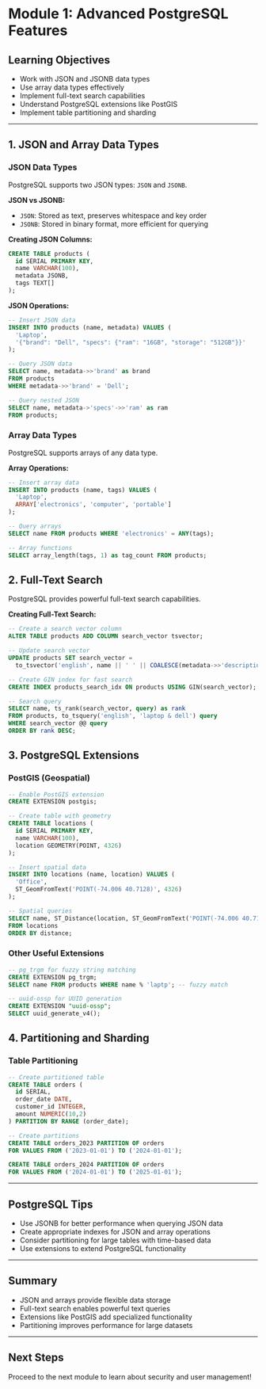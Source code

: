 # Module 1: Advanced PostgreSQL Features

## Learning Objectives
- Work with JSON and JSONB data types
- Use array data types effectively
- Implement full-text search capabilities
- Understand PostgreSQL extensions like PostGIS
- Implement table partitioning and sharding

---

## 1. JSON and Array Data Types

### JSON Data Types
PostgreSQL supports two JSON types: `JSON` and `JSONB`.

**JSON vs JSONB:**
- `JSON`: Stored as text, preserves whitespace and key order
- `JSONB`: Stored in binary format, more efficient for querying

**Creating JSON Columns:**
```sql
CREATE TABLE products (
  id SERIAL PRIMARY KEY,
  name VARCHAR(100),
  metadata JSONB,
  tags TEXT[]
);
```

**JSON Operations:**
```sql
-- Insert JSON data
INSERT INTO products (name, metadata) VALUES (
  'Laptop',
  '{"brand": "Dell", "specs": {"ram": "16GB", "storage": "512GB"}}'
);

-- Query JSON data
SELECT name, metadata->>'brand' as brand
FROM products
WHERE metadata->>'brand' = 'Dell';

-- Query nested JSON
SELECT name, metadata->'specs'->>'ram' as ram
FROM products;
```

### Array Data Types
PostgreSQL supports arrays of any data type.

**Array Operations:**
```sql
-- Insert array data
INSERT INTO products (name, tags) VALUES (
  'Laptop',
  ARRAY['electronics', 'computer', 'portable']
);

-- Query arrays
SELECT name FROM products WHERE 'electronics' = ANY(tags);

-- Array functions
SELECT array_length(tags, 1) as tag_count FROM products;
```

## 2. Full-Text Search
PostgreSQL provides powerful full-text search capabilities.

**Creating Full-Text Search:**
```sql
-- Create a search vector column
ALTER TABLE products ADD COLUMN search_vector tsvector;

-- Update search vector
UPDATE products SET search_vector = 
  to_tsvector('english', name || ' ' || COALESCE(metadata->>'description', ''));

-- Create GIN index for fast search
CREATE INDEX products_search_idx ON products USING GIN(search_vector);

-- Search query
SELECT name, ts_rank(search_vector, query) as rank
FROM products, to_tsquery('english', 'laptop & dell') query
WHERE search_vector @@ query
ORDER BY rank DESC;
```

## 3. PostgreSQL Extensions

### PostGIS (Geospatial)
```sql
-- Enable PostGIS extension
CREATE EXTENSION postgis;

-- Create table with geometry
CREATE TABLE locations (
  id SERIAL PRIMARY KEY,
  name VARCHAR(100),
  location GEOMETRY(POINT, 4326)
);

-- Insert spatial data
INSERT INTO locations (name, location) VALUES (
  'Office',
  ST_GeomFromText('POINT(-74.006 40.7128)', 4326)
);

-- Spatial queries
SELECT name, ST_Distance(location, ST_GeomFromText('POINT(-74.006 40.7128)', 4326)) as distance
FROM locations
ORDER BY distance;
```

### Other Useful Extensions
```sql
-- pg_trgm for fuzzy string matching
CREATE EXTENSION pg_trgm;
SELECT name FROM products WHERE name % 'laptp'; -- fuzzy match

-- uuid-ossp for UUID generation
CREATE EXTENSION "uuid-ossp";
SELECT uuid_generate_v4();
```

## 4. Partitioning and Sharding

### Table Partitioning
```sql
-- Create partitioned table
CREATE TABLE orders (
  id SERIAL,
  order_date DATE,
  customer_id INTEGER,
  amount NUMERIC(10,2)
) PARTITION BY RANGE (order_date);

-- Create partitions
CREATE TABLE orders_2023 PARTITION OF orders
FOR VALUES FROM ('2023-01-01') TO ('2024-01-01');

CREATE TABLE orders_2024 PARTITION OF orders
FOR VALUES FROM ('2024-01-01') TO ('2025-01-01');
```

---

## PostgreSQL Tips
- Use JSONB for better performance when querying JSON data
- Create appropriate indexes for JSON and array operations
- Consider partitioning for large tables with time-based data
- Use extensions to extend PostgreSQL functionality

---

## Summary
- JSON and arrays provide flexible data storage
- Full-text search enables powerful text queries
- Extensions like PostGIS add specialized functionality
- Partitioning improves performance for large datasets

---

## Next Steps
Proceed to the next module to learn about security and user management!